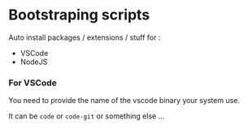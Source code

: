# Bootstraping scripts

Auto install packages / extensions / stuff for :
- VSCode
- NodeJS

### For VSCode

You need to provide the name of the vscode binary your system use.

It can be `code` or `code-git` or something else ...
